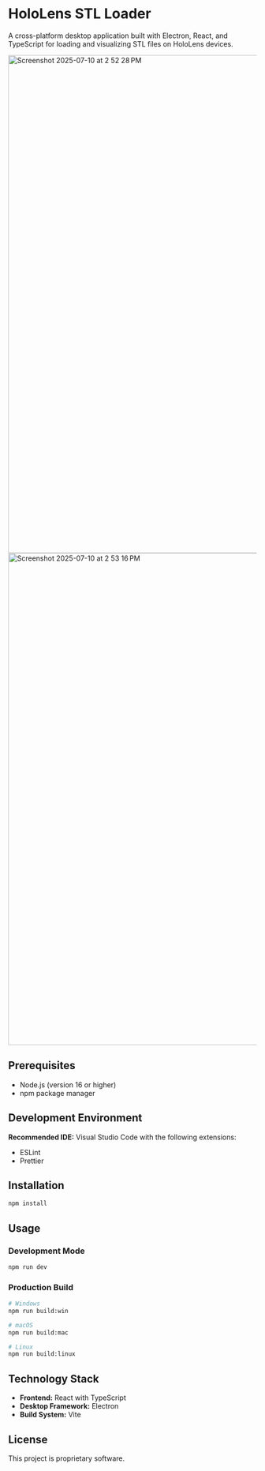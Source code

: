 # HoloLens STL Loader

A cross-platform desktop application built with Electron, React, and TypeScript for loading and visualizing STL files on HoloLens devices.

<img width="1856" height="1009" alt="Screenshot 2025-07-10 at 2 52 28 PM" src="https://github.com/user-attachments/assets/33db681e-3f3c-4eb9-bab8-2ce5e7dc50b6" />
<img width="1859" height="997" alt="Screenshot 2025-07-10 at 2 53 16 PM" src="https://github.com/user-attachments/assets/21bbbb84-d6bf-4d1b-bb01-0ea89b7a1597" />


## Prerequisites

- Node.js (version 16 or higher)
- npm package manager

## Development Environment

**Recommended IDE:** Visual Studio Code with the following extensions:
- ESLint
- Prettier

## Installation

```bash
npm install
```

## Usage

### Development Mode

```bash
npm run dev
```

### Production Build

```bash
# Windows
npm run build:win

# macOS
npm run build:mac

# Linux
npm run build:linux
```

## Technology Stack

- **Frontend:** React with TypeScript
- **Desktop Framework:** Electron
- **Build System:** Vite

## License

This project is proprietary software.
